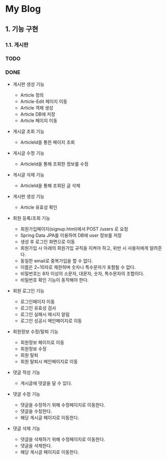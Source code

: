 # My Blog

## 1. 기능 구현

### 1.1. 게시판

### TODO


### DONE
- 게시판 생성 기능
    - Article 정의
    - Article-Edit 페이지 이동
    - Article 객체 생성
    - Article DB에 저장
    - Article 페이지 이동
    
- 게시글 조회 기능
    - ArticleId을 통한 페이지 조회 

- 게시글 수정 기능
    - ArticleId을 통해 조회한 정보를 수정

- 게시글 삭제 기능
    - ArticleId을 통해 조회된 글 삭제
    
- 게시판 생성 기능
    - Article 유효성 확인

- 회원 등록/조회 기능
    - 회원가입페이지(signup.html)에서 POST /users 로 요청
    - Spring Data JPA를 이용하여 DB에 user 정보를 저장
    - 생성 후 로그인 화면으로 이동
    - 회원가입 시 아래의 회원가입 규칙을 지켜야 하고, 위반 시 사용자에게 알려준다.
    - 동일한 email로 중복가입을 할 수 없다.
    - 이름은 2~10자로 제한하며 숫자나 특수문자가 포함될 수 없다.
    - 비밀번호는 8자 이상의 소문자, 대문자, 숫자, 특수문자의 조합이다.
    - 비밀번호 확인 기능이 동작해야 한다.

- 회원 로그인 기능
    - 로그인페이지 이동
    - 로그인 유효성 검사
    - 로그인 실패시 메시지 알림
    - 로그인 성공시 메인페이지로 이동

- 회원정보 수정/탈퇴 기능
    - 회원정보 페이지로 이동
    - 회원정보 수정
    - 회원 탈퇴
    - 회원 탈퇴시 메인페이지로 이동
    
- 댓글 작성 기능
    - 게시글에 댓글을 달 수 있다.
- 댓글 수정 기능
    - 댓글을 수정하기 위해 수정페이지로 이동한다.
    - 댓글을 수정한다.
    - 해당 게시글 페이지로 이동한다.
- 댓글 삭제 기능
    - 댓글을 삭제하기 위해 수정페이지로 이동한다.
    - 댓글을 삭제한다.
    - 해당 게시글 페이지로 이동한다.